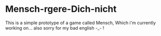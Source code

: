 # Mensch-rgere-Dich-nicht

This is a simple prototype of a game called Mensch, Which i'm currently working on... also sorry for my bad english -_- !
